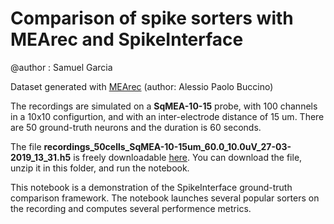 # Comparison of spike sorters with MEArec and SpikeInterface

@author : Samuel Garcia


Dataset generated with [MEArec](https://github.com/alejoe91/MEArec) (author: Alessio Paolo Buccino)

The recordings are simulated on a **SqMEA-10-15** probe, with 100 channels in a 10x10 configurtion, and with an inter-electrode distance of 15 um. There are 50 ground-truth neurons and the duration is 60 seconds.

The file **recordings_50cells_SqMEA-10-15um_60.0_10.0uV_27-03-2019_13_31.h5** is freely downloadable [here](https://doi.org/10.5281/zenodo.3260283
). You can download the file, unzip it in this folder, and run the notebook.

This notebook is a demonstration of the SpikeInterface ground-truth comparison framework.
The notebook launches several popular sorters on the recording and computes several performence metrics.
